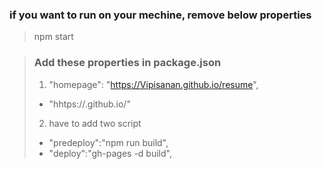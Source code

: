 ### if you want to run on your mechine, remove below properties

> npm start

<!-- For deploy -->

> ### Add these properties in package.json
>
> 1. "homepage": "https://Vipisanan.github.io/resume",
>
> - "hhtps://<gitgubName>.github.io/<repository>"
>
> 2.  have to add two script
>
> - "predeploy":"npm run build",
> - "deploy":"gh-pages -d build",

